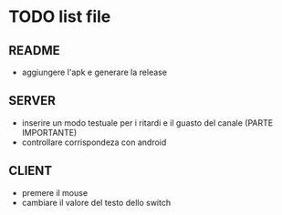 # TODO list file

## README
- aggiungere l'apk e generare la release

## SERVER
- inserire un modo testuale per i ritardi e il guasto del canale (PARTE IMPORTANTE)
- controllare corrispondeza con android

## CLIENT
- premere il mouse
- cambiare il valore del testo dello switch